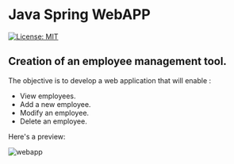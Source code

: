 # Java Spring WebAPP  
[![License: MIT](https://img.shields.io/badge/License-MIT-yellow.svg)](https://opensource.org/licenses/MIT)

## Creation of an employee management tool.  
The objective is to develop a web application that will enable :
- View employees.
- Add a new employee.
- Modify an employee.
- Delete an employee.

Here's a preview:  

![webapp](https://github.com/eduardoschoepf/webapp/img/employees_webapp.png)
